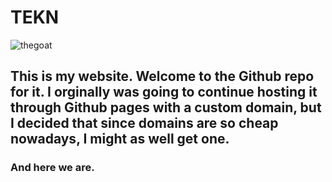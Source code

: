 # TEKN

![thegoat](https://images2.imgbox.com/d0/ba/qd49RNeU_o.png)

## This is my website. Welcome to the Github repo for it. I orginally was going to continue hosting it through Github pages with a custom domain, but I decided that since domains are so cheap nowadays, I might as well get one.

### And here we are.
